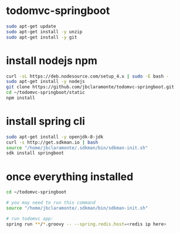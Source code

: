 # todomvc-springboot

```bash
sudo apt-get update
sudo apt-get install -y unzip
sudo apt-get install -y git	

```

# install nodejs npm

```bash
curl -sL https://deb.nodesource.com/setup_4.x | sudo -E bash -
sudo apt-get install -y nodejs
git clone https://github.com/jbclaramonte/todomvc-springboot.git
cd ~/todomvc-springboot/static
npm install
```

# install spring cli

```bash
sudo apt-get install -y openjdk-8-jdk
curl -s http://get.sdkman.io | bash
source "/home/jbclaramonte/.sdkman/bin/sdkman-init.sh"
sdk install springboot
```

# once everything installed 

```bash
cd ~/todomvc-springboot

# you may need to run this command
source "/home/jbclaramonte/.sdkman/bin/sdkman-init.sh"

# run todomvc app:
spring run **/*.groovy -- --spring.redis.host=<redis ip here>
```

